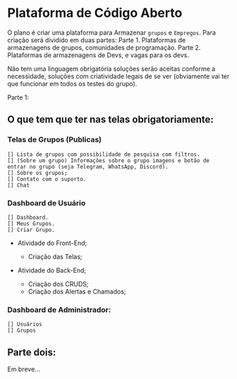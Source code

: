 # Plataforma de Código Aberto

O plano é criar uma plataforma para Armazenar `grupos` e `Empregos`. Para criação será dividido em duas partes:
Parte 1. Plataformas de armazenagens de grupos, comunidades de programação.
Parte 2. Plataformas de armazenagens de Devs, e vagas para os devs.

Não tem uma linguagem obrigatória soluções serão aceitas conforme a necessidade, soluções com criatividade legais de se ver (obviamente vai ter que funcionar em todos os testes do grupo).

Parte 1:
## O que tem que ter nas telas obrigatoriamente:

### Telas de Grupos (Publicas)
    [] Lista de grupos com possibilidade de pesquisa com filtros.
    [] (Sobre um grupo) Informações sobre o grupo imagens e botão de entrar no grupo (seja Telegram, WhatsApp, Discord).
    [] Sobre os grupos;
    [] Contato com o suporto.
    [] Chat

### Dashboard de Usuário
    [] Dashboard.
    [] Meus Grupos.
    [] Criar Grupo.

- Atividade do Front-End;
    - Criação das Telas;

- Atividade do Back-End;
    - Criação dos CRUDS;
    - Criação dos Alertas e Chamados;


### Dashboard de Administrador:
    [] Usuários 
    [] Grupos


## Parte dois:

Em breve...
